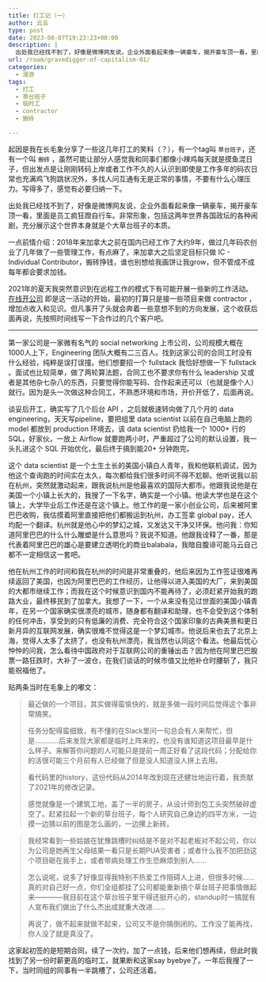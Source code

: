 ```yaml
---
title: 打工记（一）
author: 云五
type: post
date: 2023-08-07T19:23:23+00:00
description: |
  出处我已经找不到了，好像是微博网友说，企业外面看起来像一辆豪车，揭开豪车顶一看，里面是员工疯狂蹬自行车。非常形象，包括这两年世界各国政坛的各种闹剧，充分展示这个世界本身就是个大草台班子的本质。
url: /roam/gravedigger-of-capitalism-01/
categories:
  - 漫游
tags:
  - 打工
  - 草台班子
  - 临时工
  - contractor
  - 搬砖

---
```


起因是我在长毛象分享了一些这几年打工的笑料（？），有一个tag叫 `草台班子`，还有一个叫 `搬砖` ，虽然可能让部分人感觉我和同事们都像小辣鸡每天就是摸鱼混日子，但出发点是让刚刚转码上岸或者工作不久的人认识到即使是工作多年的码农日常也充满鸡飞狗跳状况外，多找人问互通有无是正常的事情，不要有什么心理压力。写得多了，感觉有必要归纳一下。

出处我已经找不到了，好像是微博网友说，企业外面看起来像一辆豪车，揭开豪车顶一看，里面是员工疯狂蹬自行车。非常形象，包括这两年世界各国政坛的各种闹剧，充分展示这个世界本身就是个大草台班子的本质。

一点前情介绍：2018年来加拿大之前在国内已经工作了大约9年，做过几年码农创业了几年做了一些管理工作，有点麻了，来加拿大之后坚定目标只做 IC - Individual Contributor，搬砖挣钱，谁也别想给我画饼让我grow，但不管成不成每年都会要求加钱。

2021年的夏天我突然意识到在远程工作的模式下有可能开展一些新的工作活动。[在线开公司](/takeaway/run-small-business-in-canada/) 即是这一活动的开始，最初的打算只是接一些项目来做 contractor ，增加点收入和见识。但凡事开了头就会奔着一些意想不到的方向发展，这个收获后面再说，先按照时间线写一下合作过的几个客户吧。

---

第一家公司是一家微有名气的 social networking 上市公司，公司规模大概在1000人上下，Engineering 团队大概有二三百人。找到这家公司的合同工时没有什么经验，纯粹是误打误撞。他们想要招一个 fullstack 我恰好想做一下 fullstack 。面试也比较简单，做了两轮算法题，合同工也不要求你有什么 leadership 又或者是其他杂七杂八的东西，只要觉得你能写码、合作起来还可以（也就是像个人）就行。因为是头一次做这种合同工，不熟悉环境和市场，开价开低了，后面再说。

谈妥后开工，确实写了几个后台 API ，之后就极速转向做了几个月的 data engineering，天天写pipeline，要把组里 data scientist 以前在自己电脑上跑的 model 都放到 production 环境去，该 data scientist 扔给我一个 1000+ 行的 SQL，好家伙，一放上 Airflow 就要跑两小时，严重超过了公司的默认设置，我一头扎进这个 SQL 开始优化，最后终于搞到能20+ 分钟跑完。

这个 data scientist 是一个土生土长的美国小镇白人青年，我和他联机调试，因为他这个查询跑的时间实在太久，每次都给我们很多时间不得不尬聊。他听说我以前在杭州，突然就激动起来，跟我说杭州是他最喜欢的国际大都市。他跟我说他是在美国一个小镇上长大的，我搜了一下名字，确实是一个小镇。他读大学也是在这个镇上，大学毕业后工作还是在这个镇上。他工作的是一家小创业公司，后来被阿里巴巴收购，我估摸着阿里直接把他们都搬运到杭州，办工签拿 global pay，还人均配一个翻译。杭州就是他心中的梦幻之城，又发达又干净又环保。他问我：你知道阿里巴巴的什么什么雕塑是什么意思吗？我说不知道。他跟我诠释了一番，那是代表着阿里巴巴的雄心是要建立透明化的商业balabala，我暗自腹诽可能马云自己都不一定相信这一套吧。

他在杭州工作的时间和我在杭州的时间是非常重叠的，他后来因为工作签证很难再续返回了美国，也因为阿里巴巴的工作经历，让他得以进入美国的大厂，来到美国的大都市继续工作；而我在这个时候意识到国内不能再待了，必须赶紧开始我的跑路大业，最终移民到了加拿大。我想了一下，一个从来没有见过世面的美国小镇青年，在另一个国家确实很漂亮的城市，随身都有翻译和助理，也不会受到这个体制的任何冲击，享受到的只有低廉的消费、完全符合这个国家印象的古典美景和更日新月异的互联网发展，确实很难不觉得这是一个梦幻城市。他说后来也去了北京上海，觉得人太多了太挤了，也没有杭州漂亮，我当然也认同这个看法。他最后忧心忡忡的问我，怎么看待中国政府对于互联网公司的重锤出击？因为他在阿里巴巴股票一路狂跌时，大补了一波仓，在我们谈话的时候市值又比他补仓时腰斩了，我只能祝福他了。

贴两条当时在毛象上的嘟文：

> 最近做的一个项目，其实做得蛮愉快的，就是多做一段时间后觉得这个事非常搞笑。
> 
> 任务分配得蛮细致，有不懂的在Slack里问一句总会有人来帮忙，但是…………后来发现大家都是临时上阵来的，也没有谁知道这项目最早是什么样子。来解答你问题的人可能只是提前一周正好看了这段代码；分配给你的活很可能三个月前有人已经做了但是没人知道没人拼上去用。
>
> 看代码里的history，这份代码从2014年改到现在还健壮地运行着，我贡献了2021年的修改记录。
>
> 感觉就像是一个建筑工地，盖了一半的房子，从设计师到包工头突然破碎虚空了。赶紧拉起一个新的草台班子，每个人研究自己身边的四平方米，一边摸一边猜以前的图是怎么画的，一边摞上新砖。

> 我经常看到一些姑娘在犹豫跳槽时纠结是不是对不起老板对不起公司，你以为公司是她再生父母结果一看只是长期PUA受害者；或者什么我不加把劲这个项目砸在我手上，或者带病处理工作生恐麻烦到别人……
>
> 怎么说呢，说多了好像显得我特别不热爱工作阻碍人上进，但很多时候……真的对自己好一点，你们全组都挂了公司都能重新搞个草台班子把事情做起来————我目前在这个草台班子里干得还挺开心的，standup时一搞就有人宣布我们做出了什么杰出成就重大改进……
>
> 再说了，做不起来就做不起来，公司又不是你搞倒闭的。工作没了能再找，你人没了就是真没了。


这家起初签的是短期合同，续了一次约，加了一点钱，后来他们想再续，但此时我找到了另一份时薪更高的临时工，就果断和这家say byebye了。一年后我搜了一下，当时同组的同事有一半跳槽了，公司还活着。


